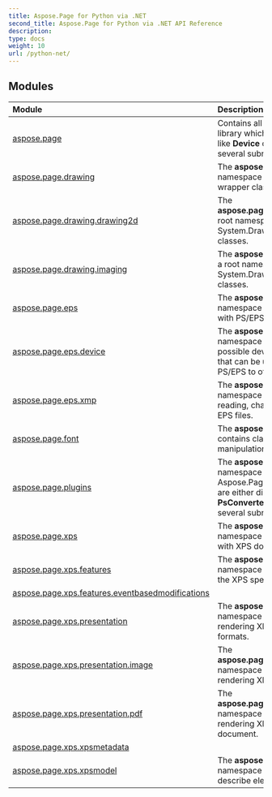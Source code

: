 ```yaml
---
title: Aspose.Page for Python via .NET
second_title: Aspose.Page for Python via .NET API Reference
description: 
type: docs
weight: 10
url: /python-net/
---
```


## Modules
| Module | Description |
| :- | :- |
|[aspose.page](/page/python-net/aspose.page/)|Contains all classes of **Aspose.Page** library which are either directly in it like **Device**  or indirectly through several subnamespaces.|
|[aspose.page.drawing](/page/python-net/aspose.page.drawing/)|The **aspose.page.drawing** is a root namespace for System.Drawing wrapper classes.|
|[aspose.page.drawing.drawing2d](/page/python-net/aspose.page.drawing.drawing2d/)|The **aspose.page.drawing.drawing2d** is a root namespace for System.Drawing.Drawing2D wrapper classes.|
|[aspose.page.drawing.imaging](/page/python-net/aspose.page.drawing.imaging/)|The **aspose.page.drawing.imaging** is a root namespace for System.Drawing.Imaging wrapper classes.|
|[aspose.page.eps](/page/python-net/aspose.page.eps/)|The **aspose.page.eps** is a root namespace for all classes that deal with PS/EPS files.|
|[aspose.page.eps.device](/page/python-net/aspose.page.eps.device/)|The **aspose.page.eps.device** namespace provides classes of possible devices and save options that can be used while converting PS/EPS to other formats.|
|[aspose.page.eps.xmp](/page/python-net/aspose.page.eps.xmp/)|The **aspose.page.eps.xmp** namespace provides classes for reading, changing XMP metadata in EPS files.|
|[aspose.page.font](/page/python-net/aspose.page.font/)|The **aspose.page.Font**  namespace contains classes for fonts manipulation.|
|[aspose.page.plugins](/page/python-net/aspose.page.plugins/)|The **aspose.page.plugins** is a root namespace for all classes of Aspose.Page.Plugins classes which are either directly in it like **PsConverter** or indirectly through several subnamespaces.|
|[aspose.page.xps](/page/python-net/aspose.page.xps/)|The **aspose.page.xps**  is a root namespace for all classes that deal with XPS document.|
|[aspose.page.xps.features](/page/python-net/aspose.page.xps.features/)|The **aspose.page.xps.features** namespace provides features beyond the XPS specification.|
|[aspose.page.xps.features.eventbasedmodifications](/page/python-net/aspose.page.xps.features.eventbasedmodifications/)||
|[aspose.page.xps.presentation](/page/python-net/aspose.page.xps.presentation/)|The **aspose.page.xps.presentation** namespace provides base classes for rendering XPS document to other formats.|
|[aspose.page.xps.presentation.image](/page/python-net/aspose.page.xps.presentation.image/)|The **aspose.page.xps.presentation.image** namespace provides classes for rendering XPS document to an image.|
|[aspose.page.xps.presentation.pdf](/page/python-net/aspose.page.xps.presentation.pdf/)|The **aspose.page.xps.presentation.pdf** namespace provides classes for rendering XPS document to PDF document.|
|[aspose.page.xps.xpsmetadata](/page/python-net/aspose.page.xps.xpsmetadata/)||
|[aspose.page.xps.xpsmodel](/page/python-net/aspose.page.xps.xpsmodel/)|The **aspose.page.xps.xpsmodel** namespace provides classes that describe elements of XPS document.|
